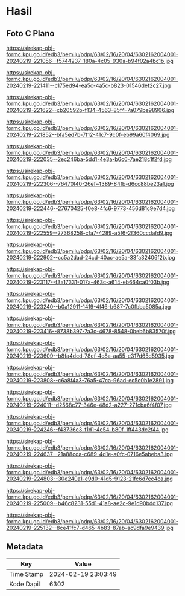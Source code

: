 # Hasil

## Foto C Plano

https://sirekap-obj-formc.kpu.go.id/edb3/pemilu/pdpr/63/02/16/20/04/6302162004001-20240219-221056--f5744237-180a-4c05-930a-b94f02a4bc1b.jpg

https://sirekap-obj-formc.kpu.go.id/edb3/pemilu/pdpr/63/02/16/20/04/6302162004001-20240219-221411--c175ed94-ea5c-4a5c-b823-01546def2c27.jpg

https://sirekap-obj-formc.kpu.go.id/edb3/pemilu/pdpr/63/02/16/20/04/6302162004001-20240219-221622--cb20592b-f134-4563-85f4-7a079be98906.jpg

https://sirekap-obj-formc.kpu.go.id/edb3/pemilu/pdpr/63/02/16/20/04/6302162004001-20240219-221852--bfa5ed7b-7f12-41c7-9c0f-eb99a60f4069.jpg

https://sirekap-obj-formc.kpu.go.id/edb3/pemilu/pdpr/63/02/16/20/04/6302162004001-20240219-222035--2ec246ba-5dd1-4e3a-b6c6-7ae218c1f2fd.jpg

https://sirekap-obj-formc.kpu.go.id/edb3/pemilu/pdpr/63/02/16/20/04/6302162004001-20240219-222306--76470f40-26ef-4389-84fb-d6cc88be23a1.jpg

https://sirekap-obj-formc.kpu.go.id/edb3/pemilu/pdpr/63/02/16/20/04/6302162004001-20240219-222446--27670425-f0e8-4fc6-9773-456d81c9e7d4.jpg

https://sirekap-obj-formc.kpu.go.id/edb3/pemilu/pdpr/63/02/16/20/04/6302162004001-20240219-222559--27368258-cfa7-4289-a5f6-2f360ccdafd9.jpg

https://sirekap-obj-formc.kpu.go.id/edb3/pemilu/pdpr/63/02/16/20/04/6302162004001-20240219-222902--cc5a2dad-24cd-40ac-ae5a-33fa32406f2b.jpg

https://sirekap-obj-formc.kpu.go.id/edb3/pemilu/pdpr/63/02/16/20/04/6302162004001-20240219-223117--f3a17331-017a-463c-a614-eb664ca0f03b.jpg

https://sirekap-obj-formc.kpu.go.id/edb3/pemilu/pdpr/63/02/16/20/04/6302162004001-20240219-223240--b0a12911-1419-4f46-b687-7c0fbba5085a.jpg

https://sirekap-obj-formc.kpu.go.id/edb3/pemilu/pdpr/63/02/16/20/04/6302162004001-20240219-223416--8738b397-7a3c-4678-8548-0beb6b83570f.jpg

https://sirekap-obj-formc.kpu.go.id/edb3/pemilu/pdpr/63/02/16/20/04/6302162004001-20240219-223609--b8fa4dcd-78ef-4e8a-aa55-e317d65d5935.jpg

https://sirekap-obj-formc.kpu.go.id/edb3/pemilu/pdpr/63/02/16/20/04/6302162004001-20240219-223808--c6a8f4a3-76a5-47ca-96ad-ec5c0b1e2891.jpg

https://sirekap-obj-formc.kpu.go.id/edb3/pemilu/pdpr/63/02/16/20/04/6302162004001-20240219-224011--d2568c77-346e-48d2-a227-271cba6f4f07.jpg

https://sirekap-obj-formc.kpu.go.id/edb3/pemilu/pdpr/63/02/16/20/04/6302162004001-20240219-224246--f43736c3-f1d1-4e54-b80f-1ff443dc2f44.jpg

https://sirekap-obj-formc.kpu.go.id/edb3/pemilu/pdpr/63/02/16/20/04/6302162004001-20240219-224637--21a88cda-c689-4d1e-a0fc-0716e5abeba3.jpg

https://sirekap-obj-formc.kpu.go.id/edb3/pemilu/pdpr/63/02/16/20/04/6302162004001-20240219-224803--30e240a1-e9d0-41d5-9123-21fc6d7ec4ca.jpg

https://sirekap-obj-formc.kpu.go.id/edb3/pemilu/pdpr/63/02/16/20/04/6302162004001-20240219-225009--b46c8231-55d1-41a8-ae2c-9e1d90bdd137.jpg

https://sirekap-obj-formc.kpu.go.id/edb3/pemilu/pdpr/63/02/16/20/04/6302162004001-20240219-225132--8ce41fc7-d465-4b83-87ab-ac9dfa9e9439.jpg


## Metadata

| Key        | Value               |
| ---------- | ------------------- |
| Time Stamp | 2024-02-19 23:03:49 |
| Kode Dapil | 6302                |



